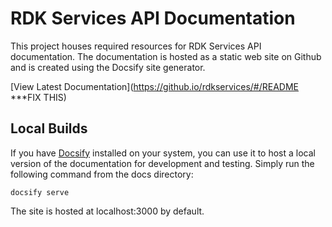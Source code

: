# RDK Services API Documentation

This project houses required resources for RDK Services API documentation. The documentation is hosted as a static web site on Github and is created using the Docsify site generator.

[View Latest Documentation](https://github.io/rdkservices/#/README ***FIX THIS)

## Local Builds

If you have [Docsify](https://docsify.js.org/#/) installed on your system, you can use it to host a local version of the documentation for development and testing. Simply run the following command from the docs directory:

```docsify serve```

The site is hosted at localhost:3000 by default.
